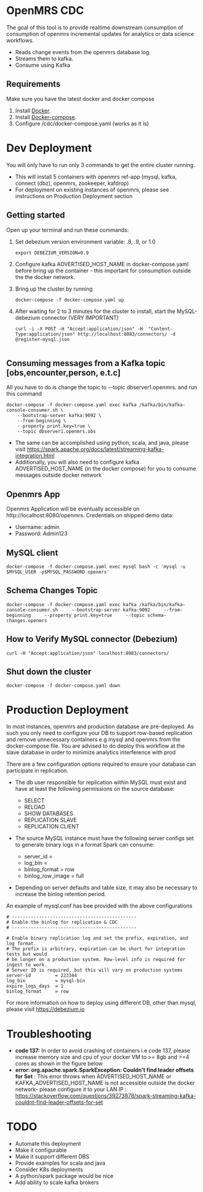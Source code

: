 # OpenMRS CDC

The goal of this tool is to provide realtime downstream consumption of consumption of openmrs incremental updates for  analytics or data science workflows.

- Reads change events from the openmrs database log.
- Streams them to kafka.
- Consume using Kafka

## Requirements
Make sure you have the latest docker and docker compose
1. Install [Docker](http://docker.io).
2. Install [Docker-compose](http://docs.docker.com/compose/install/).
3. Configure /cdc/docker-compose.yaml (works as it is)

# Dev Deployment
You will only have to run only 3 commands to get the entire cluster running. 

- This will install  5 containers with openmrs ref-app (mysql, kafka, connect (dbz), openmrs, zookeeper, kafdrop)
- For deployment on existing instances of openmrs, please see instructions on Production Deployment section


## Getting started 

Open up your terminal and run these commands:


 1. Set debezium version environment variable: .8, .9, or 1.0

    ```shell
    export DEBEZIUM_VERSION=0.9
    ```
 2. Configure kafka ADVERTISED_HOST_NAME in docker-compose.yaml before bring up the  container - this important for consumption outside the the docker network.

 3. Bring up the cluster by running

    ```shell
    docker-compose -f docker-compose.yaml up
    ```
 4. After waiting for 2 to 3 minutes for the cluster to install,  start the MySQL-debezium connector (VERY IMPORTANT)

    ```shell
    curl -i -X POST -H "Accept:application/json" -H  "Content-Type:application/json" http://localhost:8083/connectors/ -d @register-mysql.json


    ```

 ## Consuming messages from a Kafka topic [obs,encounter,person, e.t.c]

 All you have to do is change the topic to  --topic dbserver1.openmrs.<tableName> and run this command
 
 ```shell
docker-compose -f docker-compose.yaml exec kafka /kafka/bin/kafka-console-consumer.sh \
     --bootstrap-server kafka:9092 \
     --from-beginning \
     --property print.key=true \
     --topic dbserver1.openmrs.obs
 ```

 - The same can be accomplished using python, scala, and java, please visit https://spark.apache.org/docs/latest/streaming-kafka-integration.html
 - Additionally, you will also need to configure kafka ADVERTISED_HOST_NAME (in the docker compose) for you to consume messages outside docker network



## Openmrs App
Openmrs Application will be eventually accessible on http://localhost:8080/openmrs.
Credentials on shipped demo data:
  - Username: admin
  - Password: Admin123
  
## MySQL client
```
docker-compose -f docker-compose.yaml exec mysql bash -c 'mysql -u $MYSQL_USER -p$MYSQL_PASSWORD openmrs'
```    

## Schema Changes Topic
```
docker-compose -f docker-compose.yaml exec kafka /kafka/bin/kafka-console-consumer.sh     --bootstrap-server kafka:9092     --from-beginning     --property print.key=true     --topic schema-changes.openmrs
```

## How to Verify MySQL connector (Debezium)
``` 
curl -H "Accept:application/json" localhost:8083/connectors/
```

## Shut down the cluster
```  
docker-compose -f docker-compose.yaml down
```


# Production Deployment

In most instances, openmrs and production database are pre-deployed. As such you only need to configure your DB to support row-based replication and remove unnecessary containers e.g mysql and openmrs from the docker-compose file. You are advised to do deploy this workflow at the slave database in order to minimize analytics interference with prod

There are a few configuration options required to ensure your database can participate in replication. 

- The db user responsible for replication within MySQL  must exist and have at least the following permissions on the source database:
    - SELECT
    - RELOAD
    - SHOW DATABASES
    - REPLICATION SLAVE
    - REPLICATION CLIENT

- The source MySQL instance must have the following server configs set to generate binary logs in a format Spark can consume:
    - server_id = <value>
    - log_bin = <value>
    - binlog_format = row
    - binlog_row_image = full
- Depending on server defaults and table size, it may also be necessary to increase the binlog retention period.

An example of mysql.conf has bee provided with the above configurations

```
# ----------------------------------------------
# Enable the binlog for replication & CDC
# ----------------------------------------------

# Enable binary replication log and set the prefix, expiration, and log format.
# The prefix is arbitrary, expiration can be short for integration tests but would
# be longer on a production system. Row-level info is required for ingest to work.
# Server ID is required, but this will vary on production systems
server-id         = 223344
log_bin           = mysql-bin
expire_logs_days  = 1
binlog_format     = row

```

For more information on how to deploy using different DB, other than mysql, please visit
https://debezium.io


# Troubleshooting

- **code 137:** In order to avoid crashing of containers i.e code 137, please increase memory size and cpu of your docker VM to >= 8gb and >=4 cores as shown in the figure below
- **error: org.apache.spark.SparkException: Couldn't find leader offsets for Set** : This error throws when ADVERTISED_HOST_NAME or KAFKA_ADVERTISED_HOST_NAME is not accessible outside the docker network- please configure it to your LAN IP : https://stackoverflow.com/questions/39273878/spark-streaming-kafka-couldnt-find-leader-offsets-for-set

# TODO
* Automate this deployment
* Make it configurable
* Make it support different DBS
* Provide examples for scala and java
* Consider K8s deployments
* A python/spark package would be nice
* Add ability to scale kafka brokers

